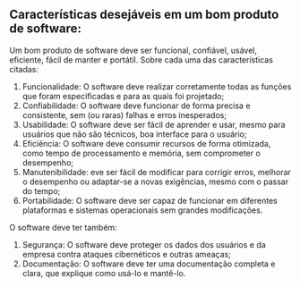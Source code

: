 ## Características desejáveis em um bom produto de software:

Um bom produto de software deve ser funcional, confiável, usável, eficiente, fácil de manter e portátil. Sobre cada uma das características citadas:

1. Funcionalidade: O software deve realizar corretamente todas as funções que foram especificadas e para as quais foi projetado;
2. Confiabilidade: O software deve funcionar de forma precisa e consistente, sem (ou raras) falhas e erros inesperados;
3. Usabilidade: O software deve ser fácil de aprender e usar, mesmo para usuários que não são técnicos, boa interface para o usuário;
4. Eficiência: O software deve consumir recursos de forma otimizada, como tempo de processamento e memória, sem comprometer o desempenho;
5. Manutenibilidade: eve ser fácil de modificar para corrigir erros, melhorar o desempenho ou adaptar-se a novas exigências, mesmo com o passar do tempo;
6. Portabilidade: O software deve ser capaz de funcionar em diferentes plataformas e sistemas operacionais sem grandes modificações. 

O software deve ter também:

1. Segurança: O software deve proteger os dados dos usuários e da empresa contra ataques cibernéticos e outras ameaças;
2. Documentação: O software deve ter uma documentação completa e clara, que explique como usá-lo e mantê-lo. 
